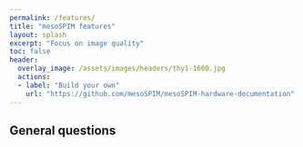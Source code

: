 ```yaml
---
permalink: /features/
title: "mesoSPIM features"
layout: splash
excerpt: "Focus on image quality"
toc: false
header:
  overlay_image: /assets/images/headers/thy1-1600.jpg
  actions:
  - label: "Build your own"
    url: "https://github.com/mesoSPIM/mesoSPIM-hardware-documentation"
---
```


## General questions
